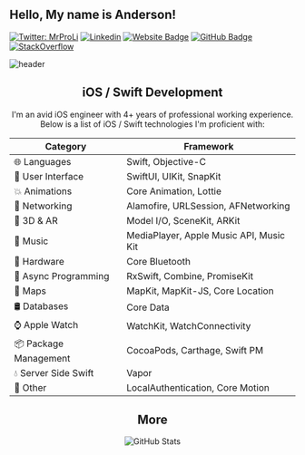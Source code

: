 ## Hello, My name is Anderson!

[![Twitter: MrProLi](https://img.shields.io/twitter/follow/MrProLi?style=social)](https://twitter.com/MrProLi)
[![Linkedin](https://img.shields.io/badge/-andersonli2-blue?style=flat-square&logo=Linkedin&logoColor=white&link=https://www.linkedin.com/in/andersonli2/)](https://www.linkedin.com/in/andersonli2/)
[![Website Badge](https://img.shields.io/badge/-jingweili.me-47CCCC?style=flat&logo=Google-Chrome&logoColor=white&link=https://jingweili.me)](https://jingweili.me)
[![GitHub Badge](https://img.shields.io/github/followers/ljw980105?label=follow&style=social)](https://github.com/ljw980105)
[![StackOverflow](https://aleen42.github.io/badges/src/stackoverflow.svg)](https://stackoverflow.com/users/9132818/jingwei-li)

![header](https://jingweili.me/resources/github-readme-5.svg)

<center>

## iOS / Swift Development
I'm an avid iOS engineer with 4+ years of professional working experience.  Below is a list of iOS / Swift technologies I'm proficient with:

| Category  | Framework                               |
|-----------|-----------------------------------------|
| 🌐 Languages | Swift, Objective-C              |
| 📱 User Interface | SwiftUI, UIKit, SnapKit                 |
| 💥 Animations | Core Animation, Lottie                  |
| 📶 Networking | Alamofire, URLSession, AFNetworking     |
| 🧊  3D & AR | Model I/O, SceneKit, ARKit              |
| 🎸 Music | MediaPlayer, Apple Music API, Music Kit |
| 🔩 Hardware | Core Bluetooth                          |
| 🔮 Async Programming | RxSwift, Combine, PromiseKit            |
| 📍 Maps | MapKit, MapKit-JS, Core Location        |
| 🛢️ Databases | Core Data                               |
| ⌚ Apple Watch | WatchKit, WatchConnectivity             |
| 📦 Package Management | CocoaPods, Carthage, Swift PM           |
| 💧 Server Side Swift | Vapor                                   |
| 🤷 Other | LocalAuthentication, Core Motion        |


## More

<p><img src="https://github-readme-stats.vercel.app/api?username=ljw980105&amp;show_icons=true" alt="GitHub Stats"></p>

</center>
